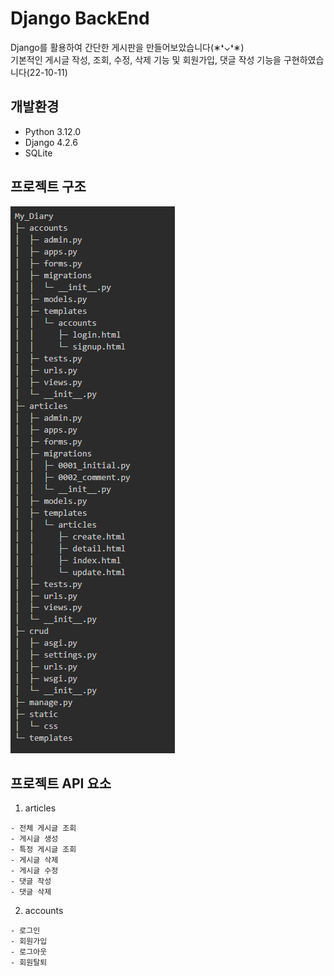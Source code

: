 # Django BackEnd
Django를 활용하여 간단한 게시판을 만들어보았습니다(∗❛⌄❛∗)<br>
기본적인 게시글 작성, 조회, 수정, 삭제 기능 및 회원가입, 댓글 작성 기능을 구현하였습니다(22-10-11)


## 개발환경
- Python 3.12.0
- Django 4.2.6
- SQLite


## 프로젝트 구조
![file_tree](./README_img/file_tree.png)


## 프로젝트 API 요소
1. articles
```
- 전체 게시글 조회
- 게시글 생성
- 특정 게시글 조회
- 게시글 삭제 
- 게시글 수정
- 댓글 작성
- 댓글 삭제
```

2. accounts
```
- 로그인 
- 회원가입
- 로그아웃
- 회원탈퇴
```
